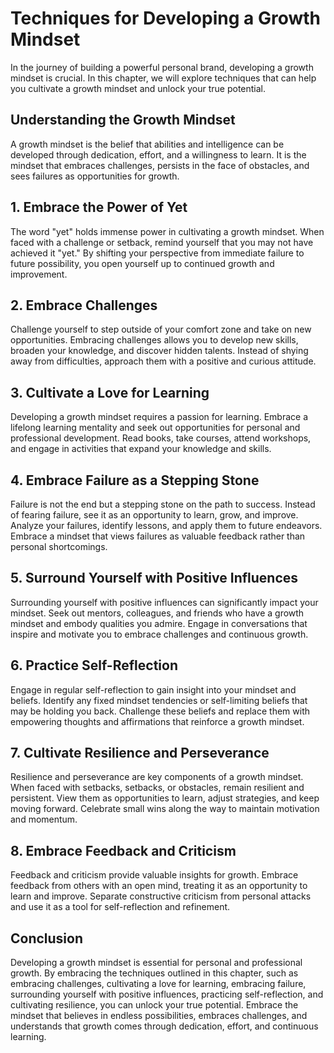 Techniques for Developing a Growth Mindset
=====================================================

In the journey of building a powerful personal brand, developing a growth mindset is crucial. In this chapter, we will explore techniques that can help you cultivate a growth mindset and unlock your true potential.

**Understanding the Growth Mindset**
------------------------------------

A growth mindset is the belief that abilities and intelligence can be developed through dedication, effort, and a willingness to learn. It is the mindset that embraces challenges, persists in the face of obstacles, and sees failures as opportunities for growth.

**1. Embrace the Power of Yet**
-------------------------------

The word "yet" holds immense power in cultivating a growth mindset. When faced with a challenge or setback, remind yourself that you may not have achieved it "yet." By shifting your perspective from immediate failure to future possibility, you open yourself up to continued growth and improvement.

**2. Embrace Challenges**
-------------------------

Challenge yourself to step outside of your comfort zone and take on new opportunities. Embracing challenges allows you to develop new skills, broaden your knowledge, and discover hidden talents. Instead of shying away from difficulties, approach them with a positive and curious attitude.

**3. Cultivate a Love for Learning**
------------------------------------

Developing a growth mindset requires a passion for learning. Embrace a lifelong learning mentality and seek out opportunities for personal and professional development. Read books, take courses, attend workshops, and engage in activities that expand your knowledge and skills.

**4. Embrace Failure as a Stepping Stone**
------------------------------------------

Failure is not the end but a stepping stone on the path to success. Instead of fearing failure, see it as an opportunity to learn, grow, and improve. Analyze your failures, identify lessons, and apply them to future endeavors. Embrace a mindset that views failures as valuable feedback rather than personal shortcomings.

**5. Surround Yourself with Positive Influences**
-------------------------------------------------

Surrounding yourself with positive influences can significantly impact your mindset. Seek out mentors, colleagues, and friends who have a growth mindset and embody qualities you admire. Engage in conversations that inspire and motivate you to embrace challenges and continuous growth.

**6. Practice Self-Reflection**
-------------------------------

Engage in regular self-reflection to gain insight into your mindset and beliefs. Identify any fixed mindset tendencies or self-limiting beliefs that may be holding you back. Challenge these beliefs and replace them with empowering thoughts and affirmations that reinforce a growth mindset.

**7. Cultivate Resilience and Perseverance**
--------------------------------------------

Resilience and perseverance are key components of a growth mindset. When faced with setbacks, setbacks, or obstacles, remain resilient and persistent. View them as opportunities to learn, adjust strategies, and keep moving forward. Celebrate small wins along the way to maintain motivation and momentum.

**8. Embrace Feedback and Criticism**
-------------------------------------

Feedback and criticism provide valuable insights for growth. Embrace feedback from others with an open mind, treating it as an opportunity to learn and improve. Separate constructive criticism from personal attacks and use it as a tool for self-reflection and refinement.

**Conclusion**
--------------

Developing a growth mindset is essential for personal and professional growth. By embracing the techniques outlined in this chapter, such as embracing challenges, cultivating a love for learning, embracing failure, surrounding yourself with positive influences, practicing self-reflection, and cultivating resilience, you can unlock your true potential. Embrace the mindset that believes in endless possibilities, embraces challenges, and understands that growth comes through dedication, effort, and continuous learning.
